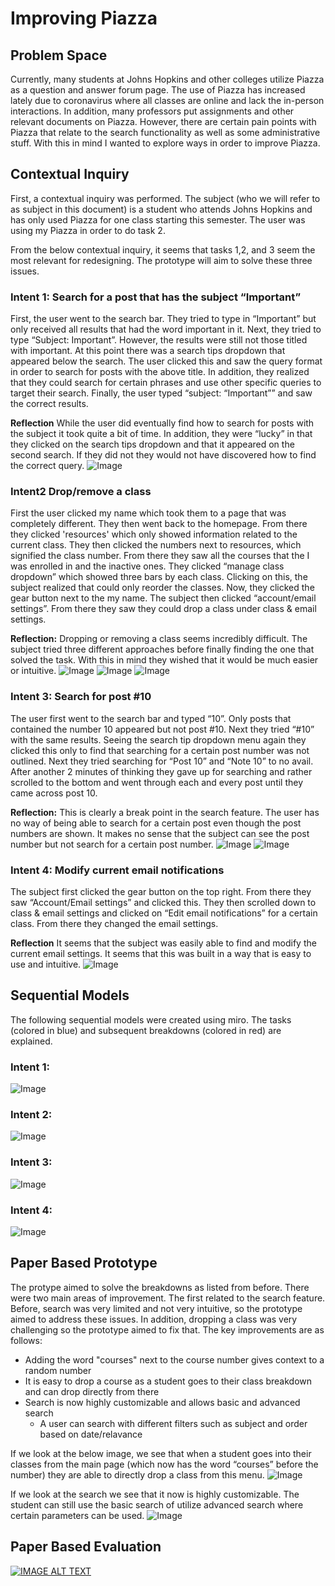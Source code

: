 # Improving Piazza

## Problem Space
Currently, many students at Johns Hopkins and other colleges utilize Piazza as a question and answer forum page. The use of Piazza has increased lately due to coronavirus where all classes are online and lack the in-person interactions. In addition, many professors put assignments and other relevant documents on Piazza. However, there are certain pain points with Piazza that relate to the search functionality as well as some administrative stuff. With this in mind I wanted to explore ways in order to improve Piazza.

## Contextual Inquiry
First, a contextual inquiry was performed. The subject (who we will refer to as subject in this document) is a student who attends Johns Hopkins and has only used Piazza for one class starting this semester. The user was using my Piazza in order to do task 2. 

From the below contextual inquiry, it seems that tasks 1,2, and 3 seem the most relevant for redesigning. The prototype will aim to solve these three issues.


### **Intent 1:** Search for a post that has the subject “Important”
First, the user went to the search bar. They tried to type in “Important” but only received all results that had the word important in it. Next, they tried to type “Subject: Important”. However, the results were still not those titled with important. At this point there was a search tips dropdown that appeared below the search. The user clicked this and saw the query format in order to search for posts with the above title. In addition, they realized that they could search for certain phrases and use other specific queries to target their search. Finally, the user typed “subject: “Important”” and saw the correct results.

**Reflection** While the user did eventually find how to search for posts with the subject it took quite a bit of time. In addition, they were “lucky” in that they clicked on the search tips dropdown and that it appeared on the second search. If they did not they would not have discovered how to find the correct query.
![Image](Images/image001.png)

### **Intent2** Drop/remove a class
First the user clicked my name which took them to a page that was completely different. They then went back to the homepage. From there they clicked 'resources' which only showed information related to the current class. They then clicked the numbers next to resources, which signified the class number. From there they saw all the courses that the I was enrolled in and the inactive ones. They clicked “manage class dropdown” which showed three bars by each class. Clicking on this, the subject realized that could only reorder the classes. Now, they clicked the gear button next to the my name. The subject then clicked “account/email settings”. From there they saw they could drop a class under class & email settings. 

**Reflection:** Dropping or removing a class seems incredibly difficult. The subject tried three different approaches before finally finding the one that solved the task. With this in mind they wished that it would be much easier or intuitive.
![Image](Images/image002.png)
![Image](Images/image003.png)
![Image](Images/image004.png)



### **Intent 3:** Search for post #10
The user first went to the search bar and typed “10”. Only posts that contained the number 10 appeared but not post #10. Next they tried “#10” with the same results. Seeing the search tip dropdown menu again they clicked this only to find that searching for a certain post number was not outlined. Next they tried searching for “Post 10” and “Note 10” to no avail. After another 2 minutes of thinking they gave up for searching and rather scrolled to the bottom and went through each and every post until they came across post 10. 

**Reflection:** This is clearly a break point in the search feature. The user has no way of being able to search for a certain post even though the post numbers are shown. It makes no sense that the subject can see the post number but not search for a certain post number.
![Image](Images/image005.png)
![Image](Images/image006.png)


### **Intent 4:** Modify current email notifications
The subject first clicked the gear button on the top right. From there they saw “Account/Email settings” and clicked this. They then scrolled down to class & email settings and clicked on “Edit email notifications” for a certain class. From there they changed the email settings.

**Reflection** It seems that the subject was easily able to find and modify the current email settings. It seems that this was built in a way that is easy to use and intuitive.
![Image](Images/image007.png)


## Sequential Models
The following sequential models were created using miro. The tasks (colored in blue) and subsequent breakdowns (colored in red) are explained. 

### Intent 1:
![Image](Images/image008.png)


### Intent 2:
![Image](Images/image009.png)


### Intent 3:
![Image](Images/image010.png)


### Intent 4:
![Image](Images/image011.png)


## Paper Based Prototype
The protype aimed to solve the breakdowns as listed from before. There were two main areas of improvement. The first related to the search feature. Before, search was very limited and not very intuitive, so the prototype aimed to address these issues. In addition, dropping a class was very challenging so the prototype aimed to fix that. The key improvements are as follows:

* Adding the word "courses" next to the course number gives context to a random number
* It is easy to drop a course as a student goes to their class breakdown and can drop directly from there
* Search is now highly customizable and allows basic and advanced search
    * A user can search with different filters such as subject and order based on date/relavance
    
If we look at the below image, we see that when a student goes into their classes from the main page (which now has the word “courses” before the number) they are able to directly drop a class from this menu. 
![Image](Images/image012.png)

If we look at the search we see that it now is highly customizable. The student can still use the basic search of utilize advanced search where certain parameters can be used. 
![Image](Images/image013.png)


## Paper Based Evaluation
[![IMAGE ALT TEXT](Images/Thumbnail.png)](https://www.youtube.com/watch?v=MktD6cHYI3c&ab_channel=ShaunakShah)
